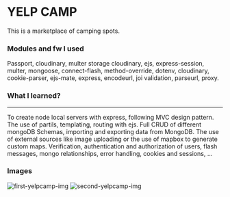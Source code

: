 # YELP CAMP

<p>This is a marketplace of camping spots. </p>
<h3>Modules and fw I used</h3>
Passport, cloudinary, multer storage cloudinary, ejs, express-session, multer, mongoose, connect-flash, method-override, dotenv, cloudinary, cookie-parser, ejs-mate, express, encodeurl, joi validation, parseurl, proxy.

<h3>What I learned? </h3>
<hr>
To create node local servers with express, following MVC design pattern. The use of partils, templating, routing with ejs.
Full CRUD of different mongoDB Schemas, importing and exporting data from MongoDB. The use of external sources like image uploading or the use of mapbox to generate custom maps. Verification, authentication and authorization of users, flash messages, mongo relationships, error handling, cookies and sessions, ...


<h3>Images</h3>

![first-yelpcamp-img](https://user-images.githubusercontent.com/88792194/152976673-3a6b9456-0000-4f28-8338-8c511014ccc8.png)
![second-yelpcamp-img](https://user-images.githubusercontent.com/88792194/152976693-abe2e695-2ffb-4300-96ff-c9527bb31740.png)
